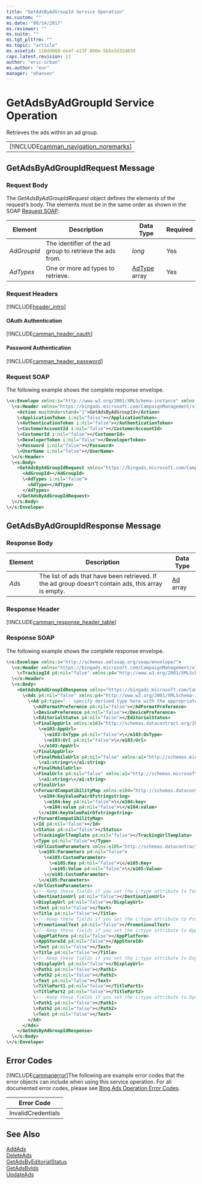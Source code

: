 ```yaml
---
title: "GetAdsByAdGroupId Service Operation"
ms.custom: ""
ms.date: "08/14/2017"
ms.reviewer: ""
ms.suite: ""
ms.tgt_pltfrm: ""
ms.topic: "article"
ms.assetid: 110dd860-ee4f-413f-800e-5b5e3d32d639
caps.latest.revision: 11
author: "eric-urban"
ms.author: "eur"
manager: "ehansen"
---
```

# GetAdsByAdGroupId Service Operation
Retrieves the ads within an ad group.

||
|-|
|[!INCLUDE[camman_navigation_noremarks](../campaign-api/includes/camman-navigation-noremarks.md)]|

## <a name="request"></a>GetAdsByAdGroupIdRequest Message

### Request Body
The *GetAdsByAdGroupIdRequest* object defines the elements of the request’s body. The elements must be in the same order as shown in the SOAP [Request SOAP](#request_soap).

|Element|Description|Data Type|Required|
|-----------|---------------|-------------|-------------|
|*AdGroupId*|The identifier of the ad group to retrieve the ads from.|*long*|Yes|
|*AdTypes*|One or more ad types to retrieve.|[AdType](../campaign-api/adtype-value-set.md) array|Yes|

### Request Headers
[!INCLUDE[header_intro](../campaign-api/includes/header-intro.md)]
#### OAuth Authentication
[!INCLUDE[camman_header_oauth](../campaign-api/includes/camman-header-oauth.md)]
#### Password Authentication
[!INCLUDE[camman_header_password](../campaign-api/includes/camman-header-password.md)]
### <a name="request_soap"></a>Request SOAP
The following example shows the complete response envelope.

```xml
\<s:Envelope xmlns:i="http://www.w3.org/2001/XMLSchema-instance" xmlns:s="http://schemas.xmlsoap.org/soap/envelope/">
  \<s:Header xmlns="https://bingads.microsoft.com/CampaignManagement/v11">
    <Action mustUnderstand="1">GetAdsByAdGroupId</Action>
    \<ApplicationToken i:nil="false"></ApplicationToken>
    \<AuthenticationToken i:nil="false"></AuthenticationToken>
    \<CustomerAccountId i:nil="false"></CustomerAccountId>
    \<CustomerId i:nil="false"></CustomerId>
    \<DeveloperToken i:nil="false"></DeveloperToken>
    \<Password i:nil="false"></Password>
    \<UserName i:nil="false"></UserName>
  \</s:Header>
  \<s:Body>
    <GetAdsByAdGroupIdRequest xmlns="https://bingads.microsoft.com/CampaignManagement/v11">
      <AdGroupId></AdGroupId>
      \<AdTypes i:nil="false">
        <AdType></AdType>
      </AdTypes>
    </GetAdsByAdGroupIdRequest>
  \</s:Body>
\</s:Envelope>
```

## <a name="response"></a>GetAdsByAdGroupIdResponse Message

### <a name="Body_Elements"></a>Response Body

|Element|Description|Data Type|
|-----------|---------------|-------------|
|*Ads*|The list of ads that have been retrieved. If the ad group doesn't contain ads, this array is empty.|[Ad](../campaign-api/ad-data-object.md) array|

### <a name="Header_Elements"></a>Response Header
[!INCLUDE[camman_response_header_table](../campaign-api/includes/camman-response-header-table.md)]
### Response SOAP
The following example shows the complete response envelope.

```xml
\<s:Envelope xmlns:s="http://schemas.xmlsoap.org/soap/envelope/">
  \<s:Header xmlns="https://bingads.microsoft.com/CampaignManagement/v11">
    \<TrackingId p4:nil="false" xmlns:p4="http://www.w3.org/2001/XMLSchema-instance"></TrackingId>
  \</s:Header>
  \<s:Body>
    <GetAdsByAdGroupIdResponse xmlns="https://bingads.microsoft.com/CampaignManagement/v11">
      \<Ads p4:nil="false" xmlns:p4="http://www.w3.org/2001/XMLSchema-instance">
        \<Ad p4:type="-- specify derived type here with the appropriate prefix --">
          \<AdFormatPreference p4:nil="false"></AdFormatPreference>
          \<DevicePreference p4:nil="false"></DevicePreference>
          \<EditorialStatus p4:nil="false"></EditorialStatus>
          \<FinalAppUrls xmlns:e103="http://schemas.datacontract.org/2004/07/Microsoft.AdCenter.Advertiser.CampaignManagement.Api.DataContracts.V11" p4:nil="false">
            \<e103:AppUrl>
              \<e103:OsType p4:nil="false">\</e103:OsType>
              \<e103:Url p4:nil="false">\</e103:Url>
            \</e103:AppUrl>
          </FinalAppUrls>
          \<FinalMobileUrls p4:nil="false" xmlns:a1="http://schemas.microsoft.com/2003/10/Serialization/Arrays">
            \<a1:string>\</a1:string>
          </FinalMobileUrls>
          \<FinalUrls p4:nil="false" xmlns:a1="http://schemas.microsoft.com/2003/10/Serialization/Arrays">
            \<a1:string>\</a1:string>
          </FinalUrls>
          \<ForwardCompatibilityMap xmlns:e104="http://schemas.datacontract.org/2004/07/System.Collections.Generic" p4:nil="false">
            \<e104:KeyValuePairOfstringstring>
              \<e104:key p4:nil="false">\</e104:key>
              \<e104:value p4:nil="false">\</e104:value>
            \</e104:KeyValuePairOfstringstring>
          </ForwardCompatibilityMap>
          \<Id p4:nil="false"></Id>
          \<Status p4:nil="false"></Status>
          \<TrackingUrlTemplate p4:nil="false"></TrackingUrlTemplate>
          \<Type p4:nil="false"></Type>
          \<UrlCustomParameters xmlns:e105="http://schemas.datacontract.org/2004/07/Microsoft.AdCenter.Advertiser.CampaignManagement.Api.DataContracts.V11" p4:nil="false">
            \<e105:Parameters p4:nil="false">
              \<e105:CustomParameter>
                \<e105:Key p4:nil="false">\</e105:Key>
                \<e105:Value p4:nil="false">\</e105:Value>
              \</e105:CustomParameter>
            \</e105:Parameters>
          </UrlCustomParameters>
          \<!--Keep these fields if you set the i:type attribute to TextAd-->
          \<DestinationUrl p4:nil="false"></DestinationUrl>
          \<DisplayUrl p4:nil="false"></DisplayUrl>
          \<Text p4:nil="false"></Text>
          \<Title p4:nil="false"></Title>
          \<!--Keep these fields if you set the i:type attribute to ProductAd-->
          \<PromotionalText p4:nil="false"></PromotionalText>
          \<!--Keep these fields if you set the i:type attribute to AppInstallAd-->
          \<AppPlatform p4:nil="false"></AppPlatform>
          \<AppStoreId p4:nil="false"></AppStoreId>
          \<Text p4:nil="false"></Text>
          \<Title p4:nil="false"></Title>
          \<!--Keep these fields if you set the i:type attribute to ExpandedTextAd-->
          \<DisplayUrl p4:nil="false"></DisplayUrl>
          \<Path1 p4:nil="false"></Path1>
          \<Path2 p4:nil="false"></Path2>
          \<Text p4:nil="false"></Text>
          \<TitlePart1 p4:nil="false"></TitlePart1>
          \<TitlePart2 p4:nil="false"></TitlePart2>
          \<!--Keep these fields if you set the i:type attribute to DynamicSearchAd-->
          \<Path1 p4:nil="false"></Path1>
          \<Path2 p4:nil="false"></Path2>
          \<Text p4:nil="false"></Text>
        </Ad>
      </Ads>
    </GetAdsByAdGroupIdResponse>
  \</s:Body>
\</s:Envelope>
```

## <a name="errors"></a>Error Codes
[!INCLUDE[cammanerror](../campaign-api/includes/cammanerror.md)]The following are example  error codes that the error objects can include when using this service operation. For all documented error codes, please see [Bing Ads Operation Error Codes](http://go.microsoft.com/fwlink/?LinkId=511884).

|Error Code|
|--------------|
|InvalidCredentials|

## See Also
[AddAds](../campaign-api/addads-service-operation.md)  
[DeleteAds](../campaign-api/deleteads-service-operation.md)  
[GetAdsByEditorialStatus](../campaign-api/getadsbyeditorialstatus-service-operation.md)  
[GetAdsByIds](../campaign-api/getadsbyids-service-operation.md)  
[UpdateAds](../campaign-api/updateads-service-operation.md)  

